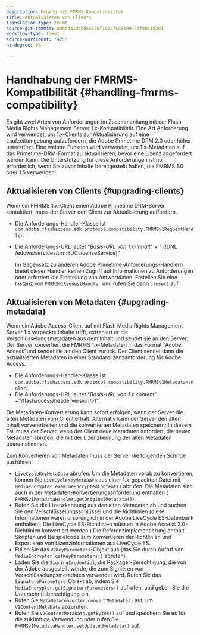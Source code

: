 ```yaml
---
description: Umgang mit FMRMS-Kompatibilität
title: Aktualisieren von Clients
translation-type: tm+mt
source-git-commit: 89bdda1d4bd5c126f19ba75a819942df901183d1
workflow-type: tm+mt
source-wordcount: '425'
ht-degree: 0%

---
```



# Handhabung der FMRMS-Kompatibilität {#handling-fmrms-compatibility}

Es gibt zwei Arten von Anforderungen im Zusammenhang mit der Flash Media Rights Management Server 1.x-Kompatibilität. Eine Art Anforderung wird verwendet, um 1.x-Clients zur Aktualisierung auf eine Laufzeitumgebung aufzufordern, die Adobe Primetime DRM 2.0 oder höher unterstützt. Eine weitere Funktion wird verwendet, um 1.x-Metadaten auf das Primetime-DRM-Format zu aktualisieren, bevor eine Lizenz angefordert werden kann. Die Unterstützung für diese Anforderungen ist nur erforderlich, wenn Sie zuvor Inhalte bereitgestellt haben, die FMRMS 1.0 oder 1.5 verwenden.

## Aktualisieren von Clients {#upgrading-clients}

Wenn ein FMRMS 1.x-Client einen Adobe Primetime DRM-Server kontaktiert, muss der Server den Client zur Aktualisierung auffordern.

* Die Anforderungs-Handler-Klasse ist `com.adobe.flashaccess.sdk.protocol.compatibility.FMRMSv1RequestHandler`.
* Die Anforderungs-URL lautet &quot;*Basis-URL von 1.x-Inhalt*&quot; + &quot; [!DNL /edcws/services/urn:EDCLicenseService]&quot;

   Im Gegensatz zu anderen Adobe Primetime-Anforderungs-Handlern bietet dieser Handler keinen Zugriff auf Informationen zu Anforderungen oder erfordert die Einstellung von Antwortdaten. Erstellen Sie eine Instanz von `FMRMSv1RequestHandler` und rufen Sie dann `close()` auf

## Aktualisieren von Metadaten {#upgrading-metadata}

Wenn ein Adobe Access-Client auf mit Flash Media Rights Management Server 1.x verpackte Inhalte trifft, extrahiert er die Verschlüsselungsmetadaten aus dem Inhalt und sendet sie an den Server. Der Server konvertiert die FMRMS 1.x-Metadaten in das Format &quot;Adobe Access&quot;und sendet sie an den Client zurück. Der Client sendet dann die aktualisierten Metadaten in einer Standardlizenzanforderung für Adobe Access.

* Die Anforderungs-Handler-Klasse ist `com.adobe.flashaccess.sdk.protocol.compatibility.FMRMSv1MetadataHandler`.
* Die Anforderungs-URL lautet &quot;*Basis-URL von 1.x content*&quot; +&quot;/flashaccess/headerversion/v1&quot;.

Die Metadaten-Konvertierung kann sofort erfolgen, wenn der Server die alten Metadaten vom Client erhält. Alternativ kann der Server den alten Inhalt vorverarbeiten und die konvertierten Metadaten speichern; In diesem Fall muss der Server, wenn der Client neue Metadaten anfordert, die neuen Metadaten abrufen, die mit der Lizenzkennung der alten Metadaten übereinstimmen.

Zum Konvertieren von Metadaten muss der Server die folgenden Schritte ausführen:

* `LiveCycleKeyMetaData` abrufen. Um die Metadaten vorab zu konvertieren, können Sie `LiveCycleKeyMetaData` aus einer 1.x-gepackten Datei mit `MediaEncrypter.examineEncryptedContent()` abrufen. Die Metadaten sind auch in der Metadaten-Konvertierungsanforderung enthalten ( `FMRMSv1MetadataHandler.getOriginalMetadata()`).
* Rufen Sie die Lizenzkennung aus den alten Metadaten ab und suchen Sie den Verschlüsselungsschlüssel und die Richtlinien (diese Informationen waren ursprünglich in der Adobe LiveCycle ES-Datenbank enthalten). Die LiveCycle ES-Richtlinien müssen in Adobe Access 2.0-Richtlinien konvertiert werden.) Die Referenzimplementierung enthält Skripten und Beispielcode zum Konvertieren der Richtlinien und Exportieren von Lizenzinformationen aus LiveCycle ES.
* Füllen Sie das `V2KeyParameters`-Objekt aus (das Sie durch Aufruf von `MediaEncrypter.getKeyParameters()` abrufen).
* Laden Sie die `SigningCredential`, die Packager-Berechtigung, die von der Adobe ausgestellt wurde, die zum Signieren von Verschlüsselungsmetadaten verwendet wird. Rufen Sie das `SignatureParameters`-Objekt ab, indem Sie `MediaEncrypter.getSignatureParameters()` aufrufen, und geben Sie die Unterschriftsberechtigung ein.
* Rufen Sie `MetaDataConverter.convertMetadata()` auf, um `V2ContentMetaData` abzurufen.
* Rufen Sie `V2ContentMetaData.getBytes()` auf und speichern Sie es für die zukünftige Verwendung oder rufen Sie `FMRMSv1MetadataHandler.setUpdatedMetadata()` auf.